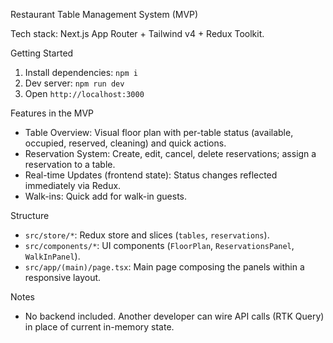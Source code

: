 Restaurant Table Management System (MVP)

Tech stack: Next.js App Router + Tailwind v4 + Redux Toolkit.

Getting Started

1. Install dependencies: `npm i`
2. Dev server: `npm run dev`
3. Open `http://localhost:3000`

Features in the MVP

- Table Overview: Visual floor plan with per-table status (available, occupied, reserved, cleaning) and quick actions.
- Reservation System: Create, edit, cancel, delete reservations; assign a reservation to a table.
- Real-time Updates (frontend state): Status changes reflected immediately via Redux.
- Walk-ins: Quick add for walk-in guests.

Structure

- `src/store/*`: Redux store and slices (`tables`, `reservations`).
- `src/components/*`: UI components (`FloorPlan`, `ReservationsPanel`, `WalkInPanel`).
- `src/app/(main)/page.tsx`: Main page composing the panels within a responsive layout.

Notes

- No backend included. Another developer can wire API calls (RTK Query) in place of current in-memory state.
